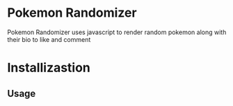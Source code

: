 # Pokemon Randomizer

Pokemon Randomizer uses javascript to render random pokemon along with their bio to like and comment

# Installizastion

## Usage

 ```javascript


